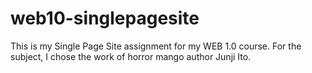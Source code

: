 # web10-singlepagesite

This is my Single Page Site assignment for my WEB 1.0 course. For the subject, I chose the work of horror mango author Junji Ito.